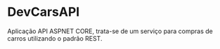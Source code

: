 # DevCarsAPI

Aplicação API ASPNET CORE, trata-se de um serviço para compras de carros utilizando o padrão REST.
